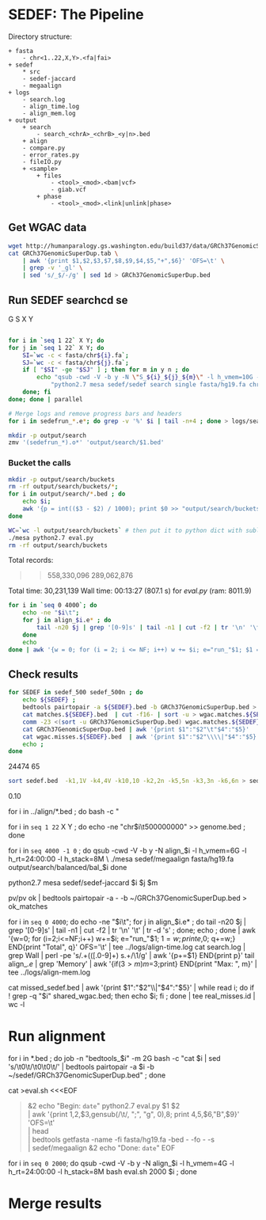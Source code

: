 # SEDEF: The Pipeline

Directory structure:

```
+ fasta
	- chr<1..22,X,Y>.<fa|fai>
+ sedef
	* src
	- sedef-jaccard
	- megaalign
+ logs
	- search.log
	- align_time.log
	- align_mem.log
+ output
	+ search
		- search_<chrA>_<chrB>_<y|n>.bed
	+ align
	- compare.py
	- error_rates.py
	- fileIO.py
	+ <sample>
		+ files
			- <tool>_<mod>.<bam|vcf>
			- giab.vcf
		+ phase
			- <tool>_<mod>.<link|unlink|phase>
```

## Get WGAC data

```bash
wget http://humanparalogy.gs.washington.edu/build37/data/GRCh37GenomicSuperDup.tab
cat GRCh37GenomicSuperDup.tab \
	| awk '{print $1,$2,$3,$7,$8,$9,$4,$5,"+",$6}' 'OFS=\t' \
	| grep -v '_gl' \
	| sed 's/_$/-/g' | sed 1d > GRCh37GenomicSuperDup.bed
```

## Run SEDEF searchcd se


G S
X Y

```bash

for i in `seq 1 22` X Y; do 
for j in `seq 1 22` X Y; do  
	SI=`wc -c < fasta/chr${i}.fa`; 
	SJ=`wc -c < fasta/chr${j}.fa`; 
	if [ "$SI" -ge "$SJ" ] ; then for m in y n ; do
		echo "qsub -cwd -V -b y -N \"S_${i}_${j}_${m}\" -l h_vmem=10G -l h_rt=24:00:00 -l h_stack=8M " \
			"python2.7 mesa sedef/sedef search single fasta/hg19.fa chr$i chr$j $m"
	done; fi
done; done | parallel

# Merge logs and remove progress bars and headers
for i in sedefrun_*.e*; do grep -v '%' $i | tail -n+4 ; done > logs/search.log

mkdir -p output/search
zmv '(sedefrun_*).o*' 'output/search/$1.bed'
```


### Bucket the calls

```bash
mkdir -p output/search/buckets
rm -rf output/search/buckets/*; 
for i in output/search/*.bed ; do 
	echo $i; 
	awk '{p = int(($3 - $2) / 1000); print $0 >> "output/search/buckets/b_"p;}' $i; 
done

WC=`wc -l output/search/buckets` # then put it to python dict with sublime
./mesa python2.7 eval.py
rm -rf output/search/buckets
```
Total records: 
>> 558,330,096
>> 289,062,876

Total time: 30,231,139
Wall time:     00:13:27 (807.1 s) for _eval.py_ (ram: 8011.9)

```bash
for i in `seq 0 4000`; do 
	echo -ne "$i\t"; 
	for j in align_$i.e* ; do 
		tail -n20 $j | grep '[0-9]s' | tail -n1 | cut -f2 | tr '\n' '\t' | tr -d 's'  
	done
	echo  
done | awk '{w = 0; for (i = 2; i <= NF; i++) w += $i; e="run_"$1; $1 = w; print e, $0; q += w} END {print "Total", q}' OFS='\t'
```

## Check results

```bash
for SEDEF in sedef_500 sedef_500n ; do
	echo ${SEDEF} ;
	bedtools pairtopair -a ${SEDEF}.bed -b GRCh37GenomicSuperDup.bed > matches.${SEDEF}.bed ;
	cat matches.${SEDEF}.bed  | cut -f16- | sort -u > wgac.matches.${SEDEF}.bed ;
	comm -23 <(sort -u GRCh37GenomicSuperDup.bed) wgac.matches.${SEDEF}.bed > wgac.misses.${SEDEF}.bed ;
	cat GRCh37GenomicSuperDup.bed | awk '{print $1":"$2"\t"$4":"$5}'    | awk '{if($1<$2)print $1,$2; else print $2,$1;}' | sort -u | wc -l ;
	cat wgac.misses.${SEDEF}.bed  | awk '{print $1":"$2"\\\\|"$4":"$5}' | while read i; do grep -q "$i" wgac.matches.${SEDEF}.bed || echo $i ; done | sed 's/\\|/\t/' | awk '{if($1<$2)print $1,$2; else print $2,$1;}' | sort -u | tee wgac.misses.${SEDEF}.id | wc -l ;
	echo ;
done
```
24474
65

```bash
sort sedef.bed  -k1,1V -k4,4V -k10,10 -k2,2n -k5,5n -k3,3n -k6,6n > sedef_sorted.bed
```

0.10


for i in ../align/*.bed ; do
bash -c "





for i in `seq 1 22` X Y ; do echo -ne "chr$i\t500000000" >> genome.bed ; done


for i in `seq 4000 -1 0` ; do
	qsub -cwd -V -b y -N align_$i -l h_vmem=6G -l h_rt=24:00:00 -l h_stack=8M \
		./mesa sedef/megaalign fasta/hg19.fa output/search/balanced/bal_$i
done

 python2.7 mesa sedef/sedef-jaccard $i $j $m

pv/pv ok | bedtools pairtopair -a - -b ~/GRCh37GenomicSuperDup.bed > ok_matches

for i in `seq 0 4000`; do echo -ne "$i\t"; for j in align_$i.e* ; do tail -n20 $j | grep '[0-9]s' | tail -n1 | cut -f2 | tr '\n' '\t' | tr -d 's' ; done; echo  ; done | awk '{w=0; for (i=2;i<=NF;i++) w+=$i; e="run_"$1; $1=w; print e,$0; q+=w;} END{print "Total", q}'  OFS='\t' | tee ../logs/align-time.log
cat search.log | grep Wall | perl -pe 's/.+\(([.0-9]+) s.+/\1/g' | awk '{p+=$1} END{print p}'
tail align_*.e* | grep 'Memory' | awk '{if($3>m)m=$3;print} END{print "Max: ", m}' | tee ../logs/align-mem.log



cat missed_sedef.bed  | awk '{print $1":"$2"\\\\|"$4":"$5}' | while read i; do if ! grep -q "$i" shared_wgac.bed; then echo $i; fi ; done   | tee real_misses.id | wc -l




# Run alignment

for i in *.bed ; do job -n "bedtools_$i" -m 2G bash -c "cat $i | sed  's/\t0\t/\t0\t0\t/' | bedtools pairtopair -a $i -b ~/sedef/GRCh37GenomicSuperDup.bed" ; done

cat >eval.sh <<<EOF
>&2 echo "Begin: `date`"
python2.7 eval.py $1 $2 \
	| awk '{print $1,$2,$3,gensub(/\t/, ";", "g", $0),$8; print $4,$5,$6,"B",$9}' 'OFS=\t' \
	| head \
	| bedtools getfasta -name -fi fasta/hg19.fa -bed - -fo - -s \
	| sedef/megaalign
>&2 echo "Done: `date`"
EOF

for i in `seq 0 2000`; do 
	qsub -cwd -V -b y -N align_$i -l h_vmem=4G -l h_rt=24:00:00 -l h_stack=8M bash eval.sh 2000 $i ;
done


# Merge results


